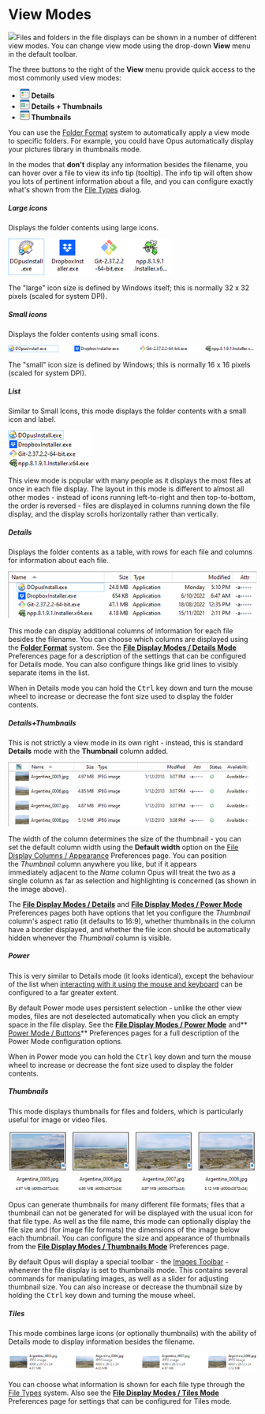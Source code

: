 # View Modes

<img src="/media/13/view_mode_menu.png" class="align-right" data-query="?nolink" />Files and folders in the file displays can be shown in a number of different view modes. You can change view mode using the drop-down **View** menu in the default toolbar.

The three buttons to the right of the **View** menu provide quick access to the most commonly used view modes:

- ![](/Manual/images/media/13/detailsbutton.png) **Details**
- ![](/Manual/images/media/13/thumbtailsbutton.png) **Details + Thumbnails**
- ![](/Manual/images/media/13/thumbnailsbutton.png) **Thumbnails**

You can use the [Folder Format](../folder_options/README.md) system to automatically apply a view mode to specific folders. For example, you could have Opus automatically display your pictures library in thumbnails mode.

In the modes that **don't** display any information besides the filename, you can hover over a file to view its info tip (tooltip). The info tip will often show you lots of pertinent information about a file, and you can configure exactly what's shown from the [File Types](/Manual/file_types/filetype_editor/info_tip.md) dialog.

##### Large icons

Displays the folder contents using large icons.

![](/Manual/images/media/13/view_mode_-_large_icons.png)

The "large" icon size is defined by Windows itself; this is normally 32 x 32 pixels (scaled for system DPI).

##### Small icons

Displays the folder contents using small icons.

![](/Manual/images/media/13/view_mode_-_small_icon.png)

The "small" icon size is defined by Windows; this is normally 16 x 16 pixels (scaled for system DPI).

##### List

Similar to Small Icons, this mode displays the folder contents with a small icon and label.

![](/Manual/images/media/13/view_mode_-_list.png)

This view mode is popular with many people as it displays the most files at once in each file display. The layout in this mode is different to almost all other modes - instead of icons running left-to-right and then top-to-bottom, the order is reversed - files are displayed in columns running down the file display, and the display scrolls horizontally rather than vertically.

##### Details

Displays the folder contents as a table, with rows for each file and columns for information about each file.

![](/Manual/images/media/13/view_mode_-_details_001.png)

This mode can display additional columns of information for each file besides the filename. You can choose which columns are displayed using the **[Folder Format](../folder_options/README.md)** system. See the **[File Display Modes / Details Mode](/Manual/preferences/preferences_categories/file_display_modes/details_mode.md)** Preferences page for a description of the settings that can be configured for Details mode. You can also configure things like grid lines to visibly separate items in the list.

When in Details mode you can hold the <kbd>Ctrl</kbd> key down and turn the mouse wheel to increase or decrease the font size used to display the folder contents.

##### Details+Thumbnails

This is not strictly a view mode in its own right - instead, this is standard **Details** mode with the **Thumbnail** column added.

![](/Manual/images/media/13/detailsthumbnails.png)

The width of the column determines the size of the thumbnail - you can set the default column width using the **Default width** option on the [File Display Columns / Appearance](/Manual/preferences/preferences_categories/file_display_columns/appearance.md) Preferences page. You can position the *Thumbnail* column anywhere you like, but if it appears immediately adjacent to the *Name* column Opus will treat the two as a single column as far as selection and highlighting is concerned (as shown in the image above).

The **[File Display Modes / Details](/Manual/preferences/preferences_categories/file_display_modes/details_mode.md)** and **[File Display Modes / Power Mode](/Manual/preferences/preferences_categories/file_display_modes/power_mode/README.md)** Preferences pages both have options that let you configure the *Thumbnail* column's aspect ratio (it defaults to 16:9), whether thumbnails in the column have a border displayed, and whether the file icon should be automatically hidden whenever the *Thumbnail* column is visible.

##### Power

This is very similar to Details mode (it looks identical), except the behaviour of the list when [interacting with it using the mouse and keyboard](../selecting_files/selecting_with_the_mouse_and_keyboard/README.md) can be configured to a far greater extent.

By default Power mode uses persistent selection - unlike the other view modes, files are not deselected automatically when you click an empty space in the file display. See the **[File Display Modes / Power Mode](/Manual/preferences/preferences_categories/file_display_modes/power_mode/README.md)** and\*\* [Power Mode / Buttons](/Manual/preferences/preferences_categories/file_display_modes/power_mode/buttons.md)\*\* Preferences pages for a full description of the Power Mode configuration options.

When in Power mode you can hold the <kbd>Ctrl</kbd> key down and turn the mouse wheel to increase or decrease the font size used to display the folder contents.

##### Thumbnails

This mode displays thumbnails for files and folders, which is particularly useful for image or video files.

![](/Manual/images/media/13/view_mode_-_thumbs.png)

Opus can generate thumbnails for many different file formats; files that a thumbnail can not be generated for will be displayed with the usual icon for that file type. As well as the file name, this mode can optionally display the file size and (for image file formats) the dimensions of the image below each thumbnail. You can configure the size and appearance of thumbnails from the **[File Display Modes / Thumbnails Mode](/Manual/preferences/preferences_categories/file_display_modes/thumbnails_mode/README.md)** Preferences page.

By default Opus will display a special toolbar - the [Images Toolbar](toolbars/the_default_toolbars/images_toolbar.md) - whenever the file display is set to thumbnails mode. This contains several commands for manipulating images, as well as a slider for adjusting thumbnail size. You can also increase or decrease the thumbnail size by holding the <kbd>Ctrl</kbd> key down and turning the mouse wheel.

##### Tiles

This mode combines large icons (or optionally thumbnails) with the ability of Details mode to display information besides the filename.

![](/Manual/images/media/13/view_mode_-_tiles.png)

You can choose what information is shown for each file type through the [File Types](/Manual/file_types/filetype_editor/tiles_mode.md) system. Also see the **[File Display Modes / Tiles Mode](/Manual/preferences/preferences_categories/file_display_modes/tiles_mode.md)** Preferences page for settings that can be configured for Tiles mode.
